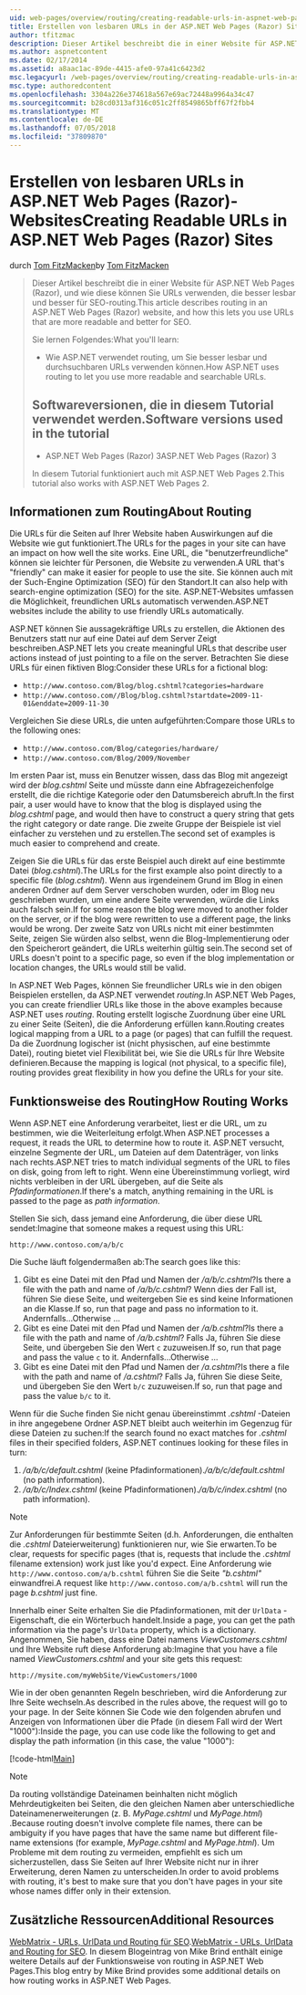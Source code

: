 ```yaml
---
uid: web-pages/overview/routing/creating-readable-urls-in-aspnet-web-pages-sites
title: Erstellen von lesbaren URLs in der ASP.NET Web Pages (Razor) Sites | Microsoft-Dokumentation
author: tfitzmac
description: Dieser Artikel beschreibt die in einer Website für ASP.NET Web Pages (Razor), und wie diese können Sie URLs verwenden, die besser lesbar und besser für SEO-routing. Was sind Sie in der...
ms.author: aspnetcontent
ms.date: 02/17/2014
ms.assetid: a8aac1ac-89de-4415-afe0-97a41c6423d2
msc.legacyurl: /web-pages/overview/routing/creating-readable-urls-in-aspnet-web-pages-sites
msc.type: authoredcontent
ms.openlocfilehash: 3304a226e374618a567e69ac72448a9964a34c47
ms.sourcegitcommit: b28cd0313af316c051c2ff8549865bff67f2fbb4
ms.translationtype: MT
ms.contentlocale: de-DE
ms.lasthandoff: 07/05/2018
ms.locfileid: "37809870"
---
```

<a name="creating-readable-urls-in-aspnet-web-pages-razor-sites"></a><span data-ttu-id="8226e-104">Erstellen von lesbaren URLs in ASP.NET Web Pages (Razor)-Websites</span><span class="sxs-lookup"><span data-stu-id="8226e-104">Creating Readable URLs in ASP.NET Web Pages (Razor) Sites</span></span>
====================
<span data-ttu-id="8226e-105">durch [Tom FitzMacken](https://github.com/tfitzmac)</span><span class="sxs-lookup"><span data-stu-id="8226e-105">by [Tom FitzMacken](https://github.com/tfitzmac)</span></span>

> <span data-ttu-id="8226e-106">Dieser Artikel beschreibt die in einer Website für ASP.NET Web Pages (Razor), und wie diese können Sie URLs verwenden, die besser lesbar und besser für SEO-routing.</span><span class="sxs-lookup"><span data-stu-id="8226e-106">This article describes routing in an ASP.NET Web Pages (Razor) website, and how this lets you use URLs that are more readable and better for SEO.</span></span>
> 
> <span data-ttu-id="8226e-107">Sie lernen Folgendes:</span><span class="sxs-lookup"><span data-stu-id="8226e-107">What you'll learn:</span></span>
> 
> - <span data-ttu-id="8226e-108">Wie ASP.NET verwendet routing, um Sie besser lesbar und durchsuchbaren URLs verwenden können.</span><span class="sxs-lookup"><span data-stu-id="8226e-108">How ASP.NET uses routing to let you use more readable and searchable URLs.</span></span>
>   
> 
> ## <a name="software-versions-used-in-the-tutorial"></a><span data-ttu-id="8226e-109">Softwareversionen, die in diesem Tutorial verwendet werden.</span><span class="sxs-lookup"><span data-stu-id="8226e-109">Software versions used in the tutorial</span></span>
> 
> 
> - <span data-ttu-id="8226e-110">ASP.NET Web Pages (Razor) 3</span><span class="sxs-lookup"><span data-stu-id="8226e-110">ASP.NET Web Pages (Razor) 3</span></span>
>   
> 
> <span data-ttu-id="8226e-111">In diesem Tutorial funktioniert auch mit ASP.NET Web Pages 2.</span><span class="sxs-lookup"><span data-stu-id="8226e-111">This tutorial also works with ASP.NET Web Pages 2.</span></span>


## <a name="about-routing"></a><span data-ttu-id="8226e-112">Informationen zum Routing</span><span class="sxs-lookup"><span data-stu-id="8226e-112">About Routing</span></span>

<span data-ttu-id="8226e-113">Die URLs für die Seiten auf Ihrer Website haben Auswirkungen auf die Website wie gut funktioniert.</span><span class="sxs-lookup"><span data-stu-id="8226e-113">The URLs for the pages in your site can have an impact on how well the site works.</span></span> <span data-ttu-id="8226e-114">Eine URL, die &quot;benutzerfreundliche&quot; können sie leichter für Personen, die Website zu verwenden.</span><span class="sxs-lookup"><span data-stu-id="8226e-114">A URL that's &quot;friendly&quot; can make it easier for people to use the site.</span></span> <span data-ttu-id="8226e-115">Sie können auch mit der Such-Engine Optimization (SEO) für den Standort.</span><span class="sxs-lookup"><span data-stu-id="8226e-115">It can also help with search-engine optimization (SEO) for the site.</span></span> <span data-ttu-id="8226e-116">ASP.NET-Websites umfassen die Möglichkeit, freundlichen URLs automatisch verwenden.</span><span class="sxs-lookup"><span data-stu-id="8226e-116">ASP.NET websites include the ability to use friendly URLs automatically.</span></span>

<span data-ttu-id="8226e-117">ASP.NET können Sie aussagekräftige URLs zu erstellen, die Aktionen des Benutzers statt nur auf eine Datei auf dem Server Zeigt beschreiben.</span><span class="sxs-lookup"><span data-stu-id="8226e-117">ASP.NET lets you create meaningful URLs that describe user actions instead of just pointing to a file on the server.</span></span> <span data-ttu-id="8226e-118">Betrachten Sie diese URLs für einen fiktiven Blog:</span><span class="sxs-lookup"><span data-stu-id="8226e-118">Consider these URLs for a fictional blog:</span></span>

- `http://www.contoso.com/Blog/blog.cshtml?categories=hardware`
- `http://www.contoso.com//Blog/blog.cshtml?startdate=2009-11-01&enddate=2009-11-30`

<span data-ttu-id="8226e-119">Vergleichen Sie diese URLs, die unten aufgeführten:</span><span class="sxs-lookup"><span data-stu-id="8226e-119">Compare those URLs to the following ones:</span></span>

- `http://www.contoso.com/Blog/categories/hardware/`
- `http://www.contoso.com/Blog/2009/November`

<span data-ttu-id="8226e-120">Im ersten Paar ist, muss ein Benutzer wissen, dass das Blog mit angezeigt wird der *blog.cshtml* Seite und müsste dann eine Abfragezeichenfolge erstellt, die die richtige Kategorie oder den Datumsbereich abruft.</span><span class="sxs-lookup"><span data-stu-id="8226e-120">In the first pair, a user would have to know that the blog is displayed using the *blog.cshtml* page, and would then have to construct a query string that gets the right category or date range.</span></span> <span data-ttu-id="8226e-121">Die zweite Gruppe der Beispiele ist viel einfacher zu verstehen und zu erstellen.</span><span class="sxs-lookup"><span data-stu-id="8226e-121">The second set of examples is much easier to comprehend and create.</span></span>

<span data-ttu-id="8226e-122">Zeigen Sie die URLs für das erste Beispiel auch direkt auf eine bestimmte Datei (*blog.cshtml*).</span><span class="sxs-lookup"><span data-stu-id="8226e-122">The URLs for the first example also point directly to a specific file (*blog.cshtml*).</span></span> <span data-ttu-id="8226e-123">Wenn aus irgendeinem Grund im Blog in einen anderen Ordner auf dem Server verschoben wurden, oder im Blog neu geschrieben wurden, um eine andere Seite verwenden, würde die Links auch falsch sein.</span><span class="sxs-lookup"><span data-stu-id="8226e-123">If for some reason the blog were moved to another folder on the server, or if the blog were rewritten to use a different page, the links would be wrong.</span></span> <span data-ttu-id="8226e-124">Der zweite Satz von URLs nicht mit einer bestimmten Seite, zeigen Sie würden also selbst, wenn die Blog-Implementierung oder den Speicherort geändert, die URLs weiterhin gültig sein.</span><span class="sxs-lookup"><span data-stu-id="8226e-124">The second set of URLs doesn't point to a specific page, so even if the blog implementation or location changes, the URLs would still be valid.</span></span>

<span data-ttu-id="8226e-125">In ASP.NET Web Pages, können Sie freundlicher URLs wie in den obigen Beispielen erstellen, da ASP.NET verwendet *routing*.</span><span class="sxs-lookup"><span data-stu-id="8226e-125">In ASP.NET Web Pages, you can create friendlier URLs like those in the above examples because ASP.NET uses *routing*.</span></span> <span data-ttu-id="8226e-126">Routing erstellt logische Zuordnung über eine URL zu einer Seite (Seiten), die die Anforderung erfüllen kann.</span><span class="sxs-lookup"><span data-stu-id="8226e-126">Routing creates logical mapping from a URL to a page (or pages) that can fulfill the request.</span></span> <span data-ttu-id="8226e-127">Da die Zuordnung logischer ist (nicht physischen, auf eine bestimmte Datei), routing bietet viel Flexibilität bei, wie Sie die URLs für Ihre Website definieren.</span><span class="sxs-lookup"><span data-stu-id="8226e-127">Because the mapping is logical (not physical, to a specific file), routing provides great flexibility in how you define the URLs for your site.</span></span>

## <a name="how-routing-works"></a><span data-ttu-id="8226e-128">Funktionsweise des Routing</span><span class="sxs-lookup"><span data-stu-id="8226e-128">How Routing Works</span></span>

<span data-ttu-id="8226e-129">Wenn ASP.NET eine Anforderung verarbeitet, liest er die URL, um zu bestimmen, wie die Weiterleitung erfolgt.</span><span class="sxs-lookup"><span data-stu-id="8226e-129">When ASP.NET processes a request, it reads the URL to determine how to route it.</span></span> <span data-ttu-id="8226e-130">ASP.NET versucht, einzelne Segmente der URL, um Dateien auf dem Datenträger, von links nach rechts.</span><span class="sxs-lookup"><span data-stu-id="8226e-130">ASP.NET tries to match individual segments of the URL to files on disk, going from left to right.</span></span> <span data-ttu-id="8226e-131">Wenn eine Übereinstimmung vorliegt, wird nichts verbleiben in der URL übergeben, auf die Seite als *Pfadinformationen*.</span><span class="sxs-lookup"><span data-stu-id="8226e-131">If there's a match, anything remaining in the URL is passed to the page as *path information*.</span></span>

<span data-ttu-id="8226e-132">Stellen Sie sich, dass jemand eine Anforderung, die über diese URL sendet:</span><span class="sxs-lookup"><span data-stu-id="8226e-132">Imagine that someone makes a request using this URL:</span></span>

`http://www.contoso.com/a/b/c`

<span data-ttu-id="8226e-133">Die Suche läuft folgendermaßen ab:</span><span class="sxs-lookup"><span data-stu-id="8226e-133">The search goes like this:</span></span>

1. <span data-ttu-id="8226e-134">Gibt es eine Datei mit den Pfad und Namen der */a/b/c.cshtml*?</span><span class="sxs-lookup"><span data-stu-id="8226e-134">Is there a file with the path and name of */a/b/c.cshtml*?</span></span> <span data-ttu-id="8226e-135">Wenn dies der Fall ist, führen Sie diese Seite, und weitergeben Sie es sind keine Informationen an die Klasse.</span><span class="sxs-lookup"><span data-stu-id="8226e-135">If so, run that page and pass no information to it.</span></span> <span data-ttu-id="8226e-136">Andernfalls...</span><span class="sxs-lookup"><span data-stu-id="8226e-136">Otherwise ...</span></span>
2. <span data-ttu-id="8226e-137">Gibt es eine Datei mit den Pfad und Namen der */a/b.cshtml*?</span><span class="sxs-lookup"><span data-stu-id="8226e-137">Is there a file with the path and name of */a/b.cshtml*?</span></span> <span data-ttu-id="8226e-138">Falls Ja, führen Sie diese Seite, und übergeben Sie den Wert `c` zuzuweisen.</span><span class="sxs-lookup"><span data-stu-id="8226e-138">If so, run that page and pass the value `c` to it.</span></span> <span data-ttu-id="8226e-139">Andernfalls...</span><span class="sxs-lookup"><span data-stu-id="8226e-139">Otherwise …</span></span>
3. <span data-ttu-id="8226e-140">Gibt es eine Datei mit den Pfad und Namen der */a.cshtml*?</span><span class="sxs-lookup"><span data-stu-id="8226e-140">Is there a file with the path and name of */a.cshtml*?</span></span> <span data-ttu-id="8226e-141">Falls Ja, führen Sie diese Seite, und übergeben Sie den Wert `b/c` zuzuweisen.</span><span class="sxs-lookup"><span data-stu-id="8226e-141">If so, run that page and pass the value `b/c` to it.</span></span>

<span data-ttu-id="8226e-142">Wenn für die Suche finden Sie nicht genau übereinstimmt *.cshtml* -Dateien in ihre angegebene Ordner ASP.NET bleibt auch weiterhin im Gegenzug für diese Dateien zu suchen:</span><span class="sxs-lookup"><span data-stu-id="8226e-142">If the search found no exact matches for *.cshtml* files in their specified folders, ASP.NET continues looking for these files in turn:</span></span>

1. <span data-ttu-id="8226e-143">*/a/b/c/default.cshtml* (keine Pfadinformationen).</span><span class="sxs-lookup"><span data-stu-id="8226e-143">*/a/b/c/default.cshtml* (no path information).</span></span>
2. <span data-ttu-id="8226e-144">*/a/b/c/Index.cshtml* (keine Pfadinformationen).</span><span class="sxs-lookup"><span data-stu-id="8226e-144">*/a/b/c/index.cshtml* (no path information).</span></span>

> [!NOTE]
> <span data-ttu-id="8226e-145">Zur Anforderungen für bestimmte Seiten (d.h. Anforderungen, die enthalten die *.cshtml* Dateierweiterung) funktionieren nur, wie Sie erwarten.</span><span class="sxs-lookup"><span data-stu-id="8226e-145">To be clear, requests for specific pages (that is, requests that include the *.cshtml* filename extension) work just like you'd expect.</span></span> <span data-ttu-id="8226e-146">Eine Anforderung wie `http://www.contoso.com/a/b.cshtml` führen Sie die Seite *"b.cshtml"* einwandfrei.</span><span class="sxs-lookup"><span data-stu-id="8226e-146">A request like `http://www.contoso.com/a/b.cshtml` will run the page *b.cshtml* just fine.</span></span>


<span data-ttu-id="8226e-147">Innerhalb einer Seite erhalten Sie die Pfadinformationen, mit der `UrlData` -Eigenschaft, die ein Wörterbuch handelt.</span><span class="sxs-lookup"><span data-stu-id="8226e-147">Inside a page, you can get the path information via the page's `UrlData` property, which is a dictionary.</span></span> <span data-ttu-id="8226e-148">Angenommen, Sie haben, dass eine Datei namens *ViewCustomers.cshtml* und Ihre Website ruft diese Anforderung ab:</span><span class="sxs-lookup"><span data-stu-id="8226e-148">Imagine that you have a file named *ViewCustomers.cshtml* and your site gets this request:</span></span>

`http://mysite.com/myWebSite/ViewCustomers/1000`

<span data-ttu-id="8226e-149">Wie in der oben genannten Regeln beschrieben, wird die Anforderung zur Ihre Seite wechseln.</span><span class="sxs-lookup"><span data-stu-id="8226e-149">As described in the rules above, the request will go to your page.</span></span> <span data-ttu-id="8226e-150">In der Seite können Sie Code wie den folgenden abrufen und Anzeigen von Informationen über die Pfade (in diesem Fall wird der Wert &quot;1000&quot;):</span><span class="sxs-lookup"><span data-stu-id="8226e-150">Inside the page, you can use code like the following to get and display the path information (in this case, the value &quot;1000&quot;):</span></span>

[!code-html[Main](creating-readable-urls-in-aspnet-web-pages-sites/samples/sample1.html)]

> [!NOTE]
> <span data-ttu-id="8226e-151">Da routing vollständige Dateinamen beinhalten nicht möglich Mehrdeutigkeiten bei Seiten, die den gleichen Namen aber unterschiedliche Dateinamenerweiterungen (z. B. *MyPage.cshtml* und *MyPage.html*) .</span><span class="sxs-lookup"><span data-stu-id="8226e-151">Because routing doesn't involve complete file names, there can be ambiguity if you have pages that have the same name but different file-name extensions (for example, *MyPage.cshtml* and *MyPage.html*).</span></span> <span data-ttu-id="8226e-152">Um Probleme mit dem routing zu vermeiden, empfiehlt es sich um sicherzustellen, dass Sie Seiten auf Ihrer Website nicht nur in ihrer Erweiterung, deren Namen zu unterscheiden.</span><span class="sxs-lookup"><span data-stu-id="8226e-152">In order to avoid problems with routing, it's best to make sure that you don't have pages in your site whose names differ only in their extension.</span></span>


<a id="Additional_Resources"></a>
## <a name="additional-resources"></a><span data-ttu-id="8226e-153">Zusätzliche Ressourcen</span><span class="sxs-lookup"><span data-stu-id="8226e-153">Additional Resources</span></span>

<span data-ttu-id="8226e-154">[WebMatrix - URLs, UrlData und Routing für SEO](http://www.mikesdotnetting.com/Article/165/WebMatrix-URLs-UrlData-and-Routing-for-SEO).</span><span class="sxs-lookup"><span data-stu-id="8226e-154">[WebMatrix - URLs, UrlData and Routing for SEO](http://www.mikesdotnetting.com/Article/165/WebMatrix-URLs-UrlData-and-Routing-for-SEO).</span></span> <span data-ttu-id="8226e-155">In diesem Blogeintrag von Mike Brind enthält einige weitere Details auf der Funktionsweise von routing in ASP.NET Web Pages.</span><span class="sxs-lookup"><span data-stu-id="8226e-155">This blog entry by Mike Brind provides some additional details on how routing works in ASP.NET Web Pages.</span></span>
